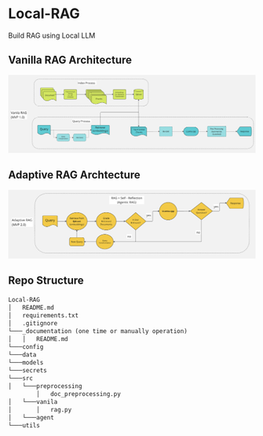 # Local-RAG

Build RAG using Local LLM

## Vanilla RAG Architecture

![image](data/vanilla-rag.png)

## Adaptive RAG Archtecture

![image](data/adaptive-rag.png)

## Repo Structure

```
Local-RAG
│   README.md
│   requirements.txt
│   .gitignore
└───_documentation (one time or manually operation)
│   │   README.md
└───config
└───data
└───models
└───secrets
└───src
│   └───preprocessing
        │   doc_preprocessing.py
│   └───vanila
│       │   rag.py
│   └───agent
└───utils
```
